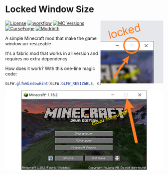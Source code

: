 # Locked Window Size

<img src="icon_large.png" alt="icon" width="200" height="200" align="right"/>

[![License](https://img.shields.io/github/license/Fallen-Breath/locked-window-size.svg)](http://www.gnu.org/licenses/lgpl-3.0.html)
[![workflow](https://github.com/Fallen-Breath/locked-window-size/actions/workflows/gradle.yml/badge.svg)](https://github.com/Fallen-Breath/classic-minecraft-icon/actions/workflows/gradle.yml)
[![MC Versions](https://cf.way2muchnoise.eu/versions/For%20MC_1026724_all.svg)](https://legacy.curseforge.com/minecraft/mc-mods/classic-minecraft-icon)
[![CurseForge](https://cf.way2muchnoise.eu/full_1026724_downloads.svg)](https://legacy.curseforge.com/minecraft/mc-mods/classic-minecraft-icon)
[![Modrinth](https://img.shields.io/modrinth/dt/rDa4D0QX?label=Modrinth%20Downloads)](https://modrinth.com/mod/classic-minecraft-icon)

A simple Minecraft mod that make the game window un-resizeable

It's a fabric mod that works in all version and requires no extra dependency

How does it work? With this one-line magic code:

```java
GLFW.glfwWindowHint(GLFW.GLFW_RESIZABLE, GLFW.GLFW_FALSE);
```

![screenshot](screenshot.png)
